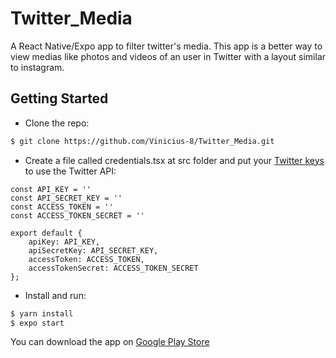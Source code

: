 # Twitter_Media
A React Native/Expo app to filter twitter's media. This app is a better way to view medias like photos and videos of an user in Twitter with a layout similar to instagram.

## Getting Started

* Clone the repo: 

```bash
$ git clone https://github.com/Vinicius-8/Twitter_Media.git

```

* Create a file called credentials.tsx at src folder and put your [Twitter keys](https://developer.twitter.com/en/docs/authentication/oauth-1-0a) to use the Twitter API:  
```tsx
const API_KEY = ''
const API_SECRET_KEY = ''
const ACCESS_TOKEN = ''
const ACCESS_TOKEN_SECRET = ''

export default {
    apiKey: API_KEY, 
    apiSecretKey: API_SECRET_KEY,     
    accessToken: ACCESS_TOKEN,
    accessTokenSecret: ACCESS_TOKEN_SECRET
};
```

* Install and run:
```bash
$ yarn install
$ expo start
```

 You can download the app on [Google Play Store](https://play.google.com/store/apps/details?id=com.oytu.ttedia) 
